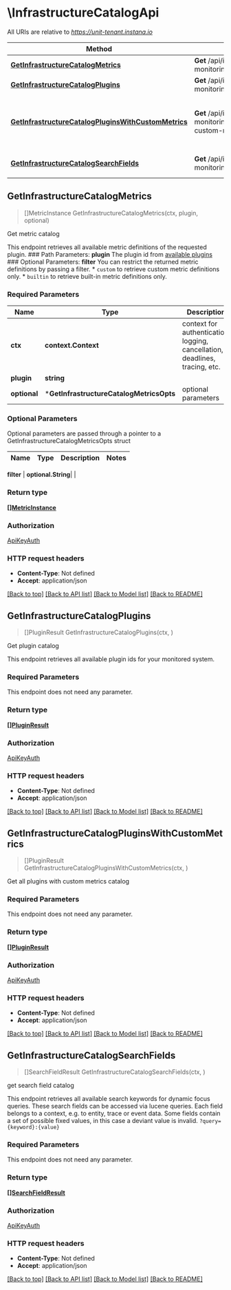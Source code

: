 # \InfrastructureCatalogApi

All URIs are relative to *https://unit-tenant.instana.io*

Method | HTTP request | Description
------------- | ------------- | -------------
[**GetInfrastructureCatalogMetrics**](InfrastructureCatalogApi.md#GetInfrastructureCatalogMetrics) | **Get** /api/infrastructure-monitoring/catalog/metrics/{plugin} | Get metric catalog
[**GetInfrastructureCatalogPlugins**](InfrastructureCatalogApi.md#GetInfrastructureCatalogPlugins) | **Get** /api/infrastructure-monitoring/catalog/plugins | Get plugin catalog
[**GetInfrastructureCatalogPluginsWithCustomMetrics**](InfrastructureCatalogApi.md#GetInfrastructureCatalogPluginsWithCustomMetrics) | **Get** /api/infrastructure-monitoring/catalog/plugins-with-custom-metrics | Get all plugins with custom metrics catalog
[**GetInfrastructureCatalogSearchFields**](InfrastructureCatalogApi.md#GetInfrastructureCatalogSearchFields) | **Get** /api/infrastructure-monitoring/catalog/search | get search field catalog



## GetInfrastructureCatalogMetrics

> []MetricInstance GetInfrastructureCatalogMetrics(ctx, plugin, optional)

Get metric catalog

This endpoint retrieves all available metric definitions of the requested plugin.  ### Path Parameters:  **plugin** The plugin id from [available plugins](#operation/getInfrastructureCatalogPlugins)  ### Optional Parameters:  **filter** You can restrict the returned metric definitions by passing a filter.  * `custom` to retrieve custom metric definitions only. * `builtin` to retrieve built-in metric definitions only. 

### Required Parameters


Name | Type | Description  | Notes
------------- | ------------- | ------------- | -------------
**ctx** | **context.Context** | context for authentication, logging, cancellation, deadlines, tracing, etc.
**plugin** | **string**|  | 
 **optional** | ***GetInfrastructureCatalogMetricsOpts** | optional parameters | nil if no parameters

### Optional Parameters

Optional parameters are passed through a pointer to a GetInfrastructureCatalogMetricsOpts struct


Name | Type | Description  | Notes
------------- | ------------- | ------------- | -------------

 **filter** | **optional.String**|  | 

### Return type

[**[]MetricInstance**](MetricInstance.md)

### Authorization

[ApiKeyAuth](../README.md#ApiKeyAuth)

### HTTP request headers

- **Content-Type**: Not defined
- **Accept**: application/json

[[Back to top]](#) [[Back to API list]](../README.md#documentation-for-api-endpoints)
[[Back to Model list]](../README.md#documentation-for-models)
[[Back to README]](../README.md)


## GetInfrastructureCatalogPlugins

> []PluginResult GetInfrastructureCatalogPlugins(ctx, )

Get plugin catalog

This endpoint retrieves all available plugin ids for your monitored system. 

### Required Parameters

This endpoint does not need any parameter.

### Return type

[**[]PluginResult**](PluginResult.md)

### Authorization

[ApiKeyAuth](../README.md#ApiKeyAuth)

### HTTP request headers

- **Content-Type**: Not defined
- **Accept**: application/json

[[Back to top]](#) [[Back to API list]](../README.md#documentation-for-api-endpoints)
[[Back to Model list]](../README.md#documentation-for-models)
[[Back to README]](../README.md)


## GetInfrastructureCatalogPluginsWithCustomMetrics

> []PluginResult GetInfrastructureCatalogPluginsWithCustomMetrics(ctx, )

Get all plugins with custom metrics catalog

### Required Parameters

This endpoint does not need any parameter.

### Return type

[**[]PluginResult**](PluginResult.md)

### Authorization

[ApiKeyAuth](../README.md#ApiKeyAuth)

### HTTP request headers

- **Content-Type**: Not defined
- **Accept**: application/json

[[Back to top]](#) [[Back to API list]](../README.md#documentation-for-api-endpoints)
[[Back to Model list]](../README.md#documentation-for-models)
[[Back to README]](../README.md)


## GetInfrastructureCatalogSearchFields

> []SearchFieldResult GetInfrastructureCatalogSearchFields(ctx, )

get search field catalog

This endpoint retrieves all available search keywords for dynamic focus queries.  These search fields can be accessed via lucene queries. Each field belongs to a context, e.g. to entity, trace or event data. Some fields contain a set of possible fixed values, in this case a deviant value is invalid.  ``` ?query={keyword}:{value} ``` 

### Required Parameters

This endpoint does not need any parameter.

### Return type

[**[]SearchFieldResult**](SearchFieldResult.md)

### Authorization

[ApiKeyAuth](../README.md#ApiKeyAuth)

### HTTP request headers

- **Content-Type**: Not defined
- **Accept**: application/json

[[Back to top]](#) [[Back to API list]](../README.md#documentation-for-api-endpoints)
[[Back to Model list]](../README.md#documentation-for-models)
[[Back to README]](../README.md)

